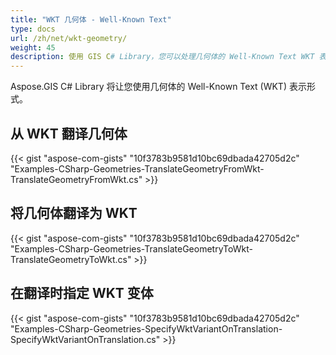 ```yaml
---
title: "WKT 几何体 - Well-Known Text"
type: docs
url: /zh/net/wkt-geometry/
weight: 45
description: 使用 GIS C# Library，您可以处理几何体的 Well-Known Text WKT 表示形式，并将其转换为或从 WKT 进行转换。
---
```


Aspose.GIS C# Library 将让您使用几何体的 Well-Known Text (WKT) 表示形式。

## **从 WKT 翻译几何体**
{{< gist "aspose-com-gists" "10f3783b9581d10bc69dbada42705d2c" "Examples-CSharp-Geometries-TranslateGeometryFromWkt-TranslateGeometryFromWkt.cs" >}}
## **将几何体翻译为 WKT**
{{< gist "aspose-com-gists" "10f3783b9581d10bc69dbada42705d2c" "Examples-CSharp-Geometries-TranslateGeometryToWkt-TranslateGeometryToWkt.cs" >}}
## **在翻译时指定 WKT 变体**
{{< gist "aspose-com-gists" "10f3783b9581d10bc69dbada42705d2c" "Examples-CSharp-Geometries-SpecifyWktVariantOnTranslation-SpecifyWktVariantOnTranslation.cs" >}}
